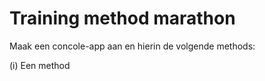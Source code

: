 # Training method marathon

Maak een concole-app aan en hierin de volgende methods:

(i) Een method 
